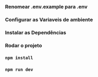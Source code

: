 

### Renomear .env.example para .env
### Configurar as Variaveis de ambiente

### Instalar as Dependências
### Rodar o projeto
### `npm install`
### `npm run dev`
